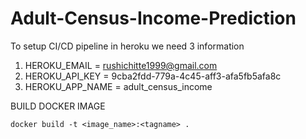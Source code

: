 # Adult-Census-Income-Prediction

To setup CI/CD pipeline in heroku we need 3 information

1. HEROKU_EMAIL = rushichitte1999@gmail.com
2. HEROKU_API_KEY = 9cba2fdd-779a-4c45-aff3-afa5fb5afa8c
3. HEROKU_APP_NAME = adult_census_income


BUILD DOCKER IMAGE
```
docker build -t <image_name>:<tagname> .